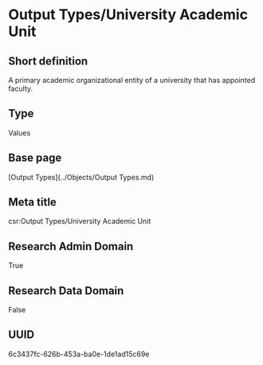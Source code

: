 # Output Types/University Academic Unit
## Short definition
A primary academic organizational entity of a university that has appointed faculty.
## Type
Values
## Base page
[Output Types](../Objects/Output Types.md)
## Meta title
csr:Output Types/University Academic Unit
## Research Admin Domain
True
## Research Data Domain
False
## UUID
6c3437fc-626b-453a-ba0e-1de1ad15c69e
